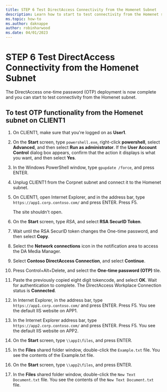 ```yaml
---
title: STEP 6 Test DirectAccess Connectivity from the Homenet Subnet
description: Learn how to start to test connectivity from the Homenet subnet.
ms.topic: how-to
ms.author: daknappe
author: robinharwood
ms.date: 04/01/2023
---
```

# STEP 6 Test DirectAccess Connectivity from the Homenet Subnet



The DirectAccess one-time password (OTP) deployment is now complete and you can start to test connectivity from the Homenet subnet.

## To test OTP functionality from the Homenet subnet on CLIENT1

1. On CLIENT1, make sure that you're logged on as **User1**.

1. On the **Start** screen, type `powershell.exe`, right-click **powershell**, select **Advanced**, and then select **Run as administrator**. If the **User Account Control** dialog box appears, confirm that the action it displays is what you want, and then select **Yes**.

1. In the Windows PowerShell window, type `gpupdate /force`, and press ENTER.

1. Unplug CLIENT1 from the Corpnet subnet and connect it to the Homenet subnet.

1. On CLIENT1, open Internet Explorer, and in the address bar, type `https://app1.corp.contoso.com/` and press ENTER. Press F5.

   The site shouldn't open.

1. On the **Start** screen, type _RSA_, and select **RSA SecurID Token**.

1. Wait until the RSA SecurID token changes the One-time password, and then select **Copy**.

1. Select the **Network connections** icon in the notification area to access the DA Media Manager.

1. Select **Contoso DirectAccess Connection**, and select **Continue**.

1. Press Control+Alt+Delete, and select the **One-time password (OTP)** tile.

1. Paste the previously copied eight digit tokencode, and select **OK**. Wait for authentication to complete. The DirectAccess Workplace Connection status is **Connected**.

1. In Internet Explorer, in the address bar, type `https://app1.corp.contoso.com/` and press ENTER. Press F5. You see the default IIS website on APP1.

1. In the Internet Explorer address bar, type `https://app2.corp.contoso.com/` and press ENTER. Press F5. You see the default IIS website on APP2.

1. On the **Start** screen, type `\\app1\files`, and press ENTER.

1. In the **Files** shared folder window, double-click the `Example.txt` file. You see the contents of the Example.txt file.

1. On the **Start** screen, type `\\app2\files`, and press ENTER.

1. In the **Files** shared folder window, double-click the `New Text Document.txt` file. You see the contents of the `New Text Document.txt` file.
